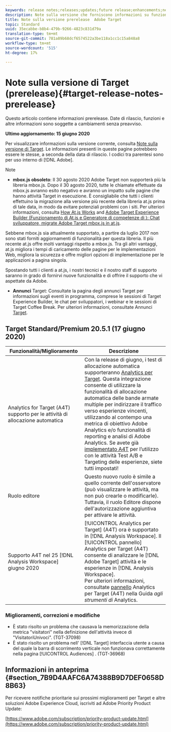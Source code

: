 ```yaml
---
keywords: release notes;releases;updates;future release;enhancements;new features;fixes;updates
description: Note sulla versione che forniscono informazioni su funzioni, miglioramenti e correzioni per le versioni di Adobe Target DNL più recenti o imminenti .
title: Note sulla versione prerelease  Adobe Target
topic: Standard
uuid: 35ecabbe-b8b4-479b-9266-4823c831d79a
translation-type: tm+mt
source-git-commit: 781a89b68dcf6574522a3be118a1cc1c15a848a8
workflow-type: tm+mt
source-wordcount: '515'
ht-degree: 17%

---
```



# Note sulla versione di Target (prerelease){#target-release-notes-prerelease}

Questo articolo contiene informazioni prerelease. Date di rilascio, funzioni e altre informazioni sono soggette a cambiamenti senza preavviso.

**Ultimo aggiornamento: 15 giugno 2020**

Per visualizzare informazioni sulla versione corrente, consulta [Note sulla versione di Target](release-notes.md). Le informazioni presenti in queste pagine potrebbero essere le stesse, a seconda della data di rilascio. I codici tra parentesi sono per uso interno di [!DNL Adobe].

>[!NOTE]
>
>* **mbox.js obsoleto**: Il 30 agosto 2020  Adobe Target non supporterà più la libreria mbox.js. Dopo il 30 agosto 2020, tutte le chiamate effettuate da mbox.js avranno esito negativo e avranno un impatto sulle pagine che hanno attività Target in esecuzione. È consigliabile che tutti i clienti effettuino la migrazione alla versione più recente della libreria at.js prima di tale data, in modo da evitare potenziali problemi con i siti. Per ulteriori informazioni, consulta [How At.js Works](/help/c-implementing-target/c-implementing-target-for-client-side-web/c-how-atjs-works/how-atjs-works.md) and [Adobe Target Experience Builder (Funzionamento di At.js e Generatore di competenze di ): Chat sviluppatore, migrate  Adobe Target  mbox.js in at.js](https://seminars.adobeconnect.com/ptdo6mfo6qn6/?proto=true).
   >
   >   
   Sebbene mbox.js sia attualmente supportato, a partire da luglio 2017 non sono stati forniti aggiornamenti di funzionalità per questa libreria. Il più recente at.js offre molti vantaggi rispetto a mbox.js. Tra gli altri vantaggi, at.js migliora i tempi di caricamento delle pagine per le implementazioni Web, migliora la sicurezza e offre migliori opzioni di implementazione per le applicazioni a pagina singola.
   >
   >   
   Spostando tutti i clienti a at.js, i nostri tecnici e il nostro staff di supporto saranno in grado di fornirvi nuove funzionalità e di offrire il supporto che vi aspettate da Adobe.
   >
   >
* **Annunci** Target: Consultate la pagina degli annunci Target per informazioni sugli eventi in programma, comprese le sessioni di Target Experience Builder, le chat per sviluppatori, i webinar e le sessioni di Target Coffee Break. Per ulteriori informazioni, consultate Annunci [Target](/help/r-release-notes/target-announcements.md).


## Target Standard/Premium 20.5.1 (17 giugno 2020)

| Funzionalità/Miglioramento | Descrizione |
| --- | --- |
| Analytics for Target (A4T) supporto per le attività di allocazione automatica | Con la release di giugno, i test di allocazione automatica supporteranno [Analytics per Target](/help/c-integrating-target-with-mac/a4t/a4t.md). Questa integrazione consente di utilizzare la funzionalità di allocazione automatica delle bande armate multiple per indirizzare il traffico verso esperienze vincenti, utilizzando al contempo una metrica di obiettivo Adobe  Analytics e/o funzionalità di reporting e analisi di Adobe  Analytics. Se avete già [implementato A4T](/help/c-integrating-target-with-mac/a4t/a4timplementation.md) per l’utilizzo con le attività Test A/B e Targeting delle esperienze, siete tutti impostati! |
| Ruolo editore | Questo nuovo ruolo è simile a quello corrente dell&#39;osservatore (può visualizzare le attività, ma non può crearle o modificarle). Tuttavia, il ruolo Editore dispone dell&#39;autorizzazione aggiuntiva per attivare le attività. |
| Supporto A4T nel 25 [!DNL Analysis Workspace]<br>giugno 2020 | [!UICONTROL Analytics per Target] (A4T) ora è supportato in [!DNL Analysis Workspace]. Il [!UICONTROL pannello] Analytics per Target (A4T) consente di analizzare le [!DNL Adobe Target] attività e le esperienze in [!DNL Analysis Workspace].<br>Per ulteriori informazioni, consultate [pannello](https://docs.adobe.com/content/help/en/analytics/analyze/analysis-workspace/panels/a4t-panel.html) Analytics per Target (A4T) nella Guida *agli strumenti di* Analytics. |

### Miglioramenti, correzioni e modifiche

* È stato risolto un problema che causava la memorizzazione della metrica &quot;visitatori&quot; nella definizione dell&#39;attività invece di &quot;VisitatoriUnivoci&quot;. (TGT-37098)
* È stato risolto un problema nell&#39; [!DNL Target] interfaccia utente a causa del quale la barra di scorrimento verticale non funzionava correttamente nella pagina [!UICONTROL Audiences] . (TGT-36968)

## Informazioni in anteprima {#section_7B9D4AAFC6A74388B9D7DEF0658D8B63}

Per ricevere notifiche prioritarie sui prossimi miglioramenti per Target e altre soluzioni Adobe Experience Cloud, iscriviti ad Adobe Priority Product Update:

[https://www.adobe.com/subscription/priority-product-update.html](https://www.adobe.com/subscription/priority-product-update.html)
